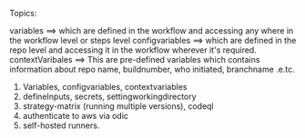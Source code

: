 Topics:

variables ==> which are defined in the workflow and accessing any where in the workflow level or steps level 
configvariables ==> which are defined in the repo level and accessing it in the workflow wherever it's required.
contextVaribales ==> This are pre-defined variables which contains information about repo name, buildnumber, who initiated, branchname .e.tc.

1) Variables, configvariables, contextvariables
2) defineInputs, secrets, settingworkingdirectory
3) strategy-matrix (running multiple versions), codeql
4) authenticate to aws via odic
5) self-hosted runners.

